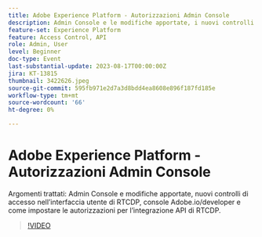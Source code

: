 ```yaml
---
title: Adobe Experience Platform - Autorizzazioni Admin Console
description: Admin Console e le modifiche apportate, i nuovi controlli di accesso nell’interfaccia utente di RTCDP, la console Adobe.io/developer e come impostare le autorizzazioni per l’integrazione dell’API RTCDP.
feature-set: Experience Platform
feature: Access Control, API
role: Admin, User
level: Beginner
doc-type: Event
last-substantial-update: 2023-08-17T00:00:00Z
jira: KT-13815
thumbnail: 3422626.jpeg
source-git-commit: 595fb971e2d7a3d8bdd4ea8608e896f187fd185e
workflow-type: tm+mt
source-wordcount: '66'
ht-degree: 0%

---
```


# Adobe Experience Platform - Autorizzazioni Admin Console

Argomenti trattati: Admin Console e modifiche apportate, nuovi controlli di accesso nell’interfaccia utente di RTCDP, console Adobe.io/developer e come impostare le autorizzazioni per l’integrazione API di RTCDP.

>[!VIDEO](https://video.tv.adobe.com/v/3422626/?learn=on)
